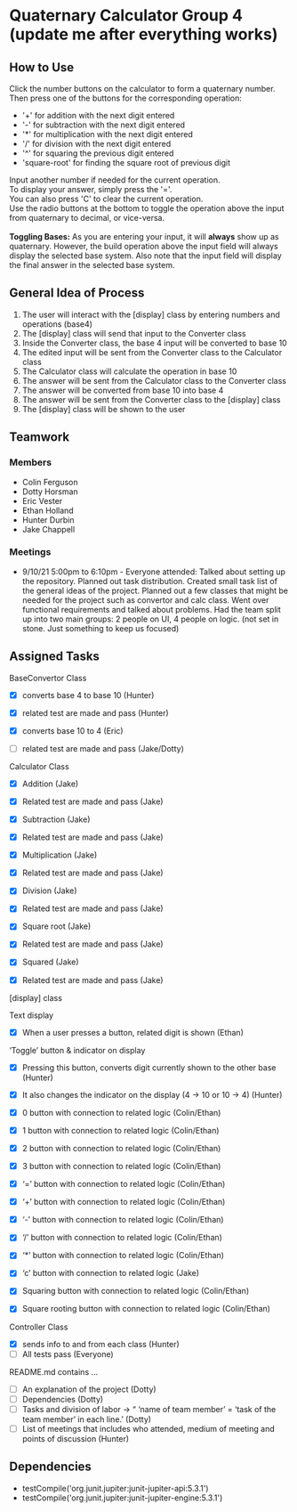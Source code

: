 <h1>Quaternary Calculator Group 4 (update me after everything works)</h1>

<h2>How to Use</h2>
<p1>
    Click the number buttons on the calculator to form a quaternary number.<br>
    Then press one of the buttons for the corresponding operation: 
</p1>
<ul>
    <li>'+' for addition with the next digit entered</li>
    <li>'-' for subtraction with the next digit entered</li>
    <li>'*' for multiplication  with the next digit entered</li>
    <li>'/' for division with the next digit entered</li>
    <li>'^' for squaring the previous digit entered</li>
    <li>'square-root' for finding the square root of previous digit</li>
</ul>

<p>
    Input another number if needed for the current operation.<br>
    To display your answer, simply press the '='.<br> 
    You can also press 'C' to clear the current operation.<br>
    Use the radio buttons at the bottom to toggle the operation above the input from 
    quaternary to decimal, or vice-versa.<br>
    <br>
    <strong>Toggling Bases:</strong> As you are entering your input, 
    it will <strong>always</strong> show up as quaternary. However, the build operation
    above the input field will always display the selected base system. Also note that the
    input field will display the <storng>final answer</storng> in the selected base system.
</p>

<h2>General Idea of Process</h2>
<ol type = 1>
    <li>The user will interact with the [display] class by entering numbers and operations (base4)</li>
    <li>The [display] class will send that input to the Converter class</li>
    <li>Inside the Converter class, the base 4 input will be converted to base 10</li>
    <li>The edited input will be sent from the Converter class to the Calculator class</li>
    <li>The Calculator class will calculate the operation in base 10</li>
    <li>The answer will be sent from the Calculator class to the Converter class</li>
    <li>The answer will be converted from base 10 into base 4</li>
    <li>The answer will be sent from the Converter class to the [display] class</li>
    <li>The [display] class will be shown to the user</li>
</ol>

<h2>Teamwork</h2>
<h3>Members</h3>
<ul>
    <li>Colin Ferguson</li>
    <li>Dotty Horsman</li>
    <li>Eric Vester</li>
    <li>Ethan Holland</li>
    <li>Hunter Durbin</li>
    <li>Jake Chappell</li>  
</ul>

<h3>Meetings</h3>
<ul>
    <li>9/10/21 5:00pm to 6:10pm - Everyone attended: 
        Talked about setting up the repository. 
        Planned out task distribution. 
        Created small task list of the general ideas of the project. 
        Planned out a few classes that might be needed for the project such as convertor and calc class. 
        Went over functional requirements and talked about problems.
        Had the team split up into two main groups: 2 people on UI, 4 people on logic. (not set in stone. Just something to keep us focused)</li>
</ul>

<h2>Assigned Tasks</h2>

BaseConvertor Class 
- [X] converts base 4 to base 10 (Hunter)
- [X] related test are made and pass (Hunter)
- [X] converts base 10 to 4 (Eric)
- [ ] related test are made and pass (Jake/Dotty)




Calculator Class
- [X] Addition (Jake)
- [X] Related test are made and pass (Jake)
- [X] Subtraction (Jake)
- [X] Related test are made and pass (Jake)
- [X] Multiplication (Jake)
- [X] Related test are made and pass (Jake)
- [X] Division (Jake)
- [X] Related test are made and pass (Jake)
- [X] Square root (Jake)
- [X] Related test are made and pass (Jake)
- [X] Squared (Jake)
- [X] Related test are made and pass (Jake)


[display] class


Text display

- [X] When a user presses a button, related digit is shown (Ethan)

‘Toggle’ button & indicator on display 
- [X] Pressing this button, converts digit currently shown to the other base (Hunter)
- [X] It also changes the indicator on the display (4 → 10 or 10 → 4) (Hunter)


- [X] 0 button with connection to related logic (Colin/Ethan)
- [X] 1 button with connection to related logic (Colin/Ethan)
- [X] 2 button with connection to related logic (Colin/Ethan)
- [X] 3 button with connection to related logic (Colin/Ethan)
- [X] ‘=’ button with connection to related logic (Colin/Ethan)
- [X] ‘+’ button with connection to related logic (Colin/Ethan)
- [X] ‘-’ button with connection to related logic (Colin/Ethan)
- [X] ‘/’ button with connection to related logic (Colin/Ethan)
- [X] ‘*’ button with connection to related logic (Colin/Ethan)
- [X] ‘c’ button  with connection to related logic (Jake)
- [X] Squaring button with connection to related logic (Colin/Ethan)
- [X] Square rooting button with connection to related logic (Colin/Ethan)

Controller Class
- [X] sends info to and from each class (Hunter)
- [ ] All tests pass (Everyone)

README.md contains ...
- [ ] An explanation of the project (Dotty)
- [ ] Dependencies (Dotty)
- [ ] Tasks and division of labor → “ ‘name of team member’ = ‘task of the team member’ in each line.’ (Dotty)
- [ ] List of meetings that includes who attended, medium of meeting and points of discussion (Hunter)

<h2>Dependencies</h2>
<ul>
    <li>testCompile('org.junit.jupiter:junit-jupiter-api:5.3.1')</li>
    <li>testCompile('org.junit.jupiter:junit-jupiter-engine:5.3.1')</li>
</ul>



















